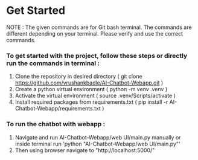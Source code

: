 # Get Started

NOTE : The given commands are for Git bash terminal. The commands are different depending on your terminal. Please verify and use the correct commands.

### To get started with the project, follow these steps or directly run the commands in terminal :
1. Clone the repository in desired directory ( git clone https://github.com/vrushankbadle/AI-Chatbot-Webapp.git )
2. Create a python virtual environment ( python -m venv .venv )
3. Activate the virtual environment ( source .venv/Scripts/activate )
4. Install required packages from requirements.txt ( pip install -r AI-Chatbot-Webapp/requirements.txt )


### To run the chatbot with webapp :
1. Navigate and run AI-Chatbot-Webapp/web UI/main.py manually or inside terminal run 'python "AI-Chatbot-Webapp/web UI/main.py"'
2. Then using browser navigate to "http://localhost:5000/"

